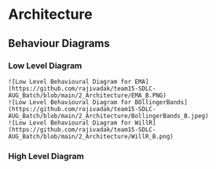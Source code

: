 # Architecture

## Behaviour Diagrams

### Low Level Diagram
    ![Low Level Behavioural Diagram for EMA](https://github.com/rajivadak/team15-SDLC-AUG_Batch/blob/main/2_Architecture/EMA_B.PNG)
    ![Low Level Behavioural Diagram for BOllingerBands](https://github.com/rajivadak/team15-SDLC-AUG_Batch/blob/main/2_Architecture/BollingerBands_B.jpeg)       
    ![Low Level Behavioural Diagram for WillR](https://github.com/rajivadak/team15-SDLC-AUG_Batch/blob/main/2_Architecture/WillR_B.png)


### High Level Diagram
